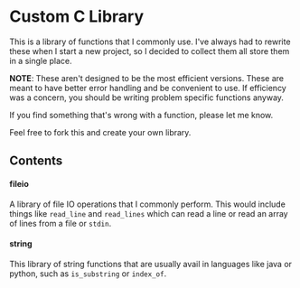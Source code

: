 # Custom C Library

This is a library of functions that I commonly use. I've always had to rewrite these when I start a new project, so I decided to collect them all store them in a single place. 

**NOTE**: These aren't designed to be the most efficient versions. These are meant to have better error handling and be convenient to use. If efficiency was a concern, you should be writing problem specific functions anyway. 

If you find something that's wrong with a function, please let me know.

Feel free to fork this and create your own library.

## Contents

#### fileio

A library of file IO operations that I commonly perform. This would include things like `read_line` and `read_lines` which can read a line or read an array of lines from a file or `stdin`.

#### string

This library of string functions that are usually avail in languages like java or python, such as `is_substring` or `index_of`.
